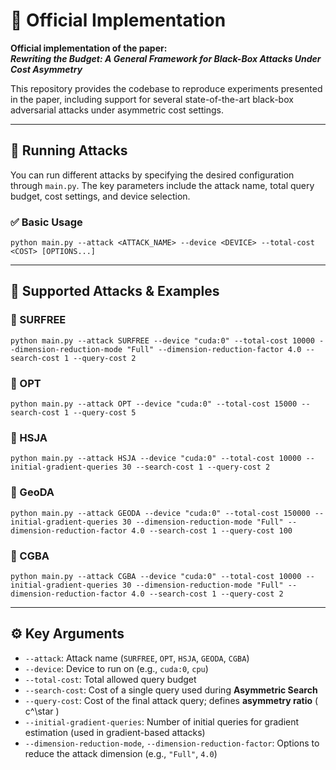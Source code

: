 # 📄 Official Implementation

**Official implementation of the paper:**  
**_Rewriting the Budget: A General Framework for Black-Box Attacks Under Cost Asymmetry_**

This repository provides the codebase to reproduce experiments presented in the paper, including support for several state-of-the-art black-box adversarial attacks under asymmetric cost settings.

---

## 🔧 Running Attacks

You can run different attacks by specifying the desired configuration through `main.py`. The key parameters include the attack name, total query budget, cost settings, and device selection.

### ✅ Basic Usage

`python main.py --attack <ATTACK_NAME> --device <DEVICE> --total-cost <COST> [OPTIONS...]`

---

## 🚀 Supported Attacks & Examples

### 🔹 SURFREE

`python main.py --attack SURFREE --device "cuda:0" --total-cost 10000 --dimension-reduction-mode "Full" --dimension-reduction-factor 4.0 --search-cost 1 --query-cost 2`

### 🔹 OPT

`python main.py --attack OPT --device "cuda:0" --total-cost 15000 --search-cost 1 --query-cost 5`

### 🔹 HSJA

`python main.py --attack HSJA --device "cuda:0" --total-cost 10000 --initial-gradient-queries 30 --search-cost 1 --query-cost 2`

### 🔹 GeoDA

`python main.py --attack GEODA --device "cuda:0" --total-cost 150000 --initial-gradient-queries 30 --dimension-reduction-mode "Full" --dimension-reduction-factor 4.0 --search-cost 1 --query-cost 100`

### 🔹 CGBA

`python main.py --attack CGBA --device "cuda:0" --total-cost 10000 --initial-gradient-queries 30 --dimension-reduction-mode "Full" --dimension-reduction-factor 4.0 --search-cost 1 --query-cost 2`

---

## ⚙️ Key Arguments

- `--attack`: Attack name (`SURFREE`, `OPT`, `HSJA`, `GEODA`, `CGBA`)
- `--device`: Device to run on (e.g., `cuda:0`, `cpu`)
- `--total-cost`: Total allowed query budget
- `--search-cost`: Cost of a single query used during **Asymmetric Search**
- `--query-cost`: Cost of the final attack query; defines **asymmetry ratio** \( c^\star \)
- `--initial-gradient-queries`: Number of initial queries for gradient estimation (used in gradient-based attacks)
- `--dimension-reduction-mode`, `--dimension-reduction-factor`: Options to reduce the attack dimension (e.g., `"Full"`, `4.0`)

